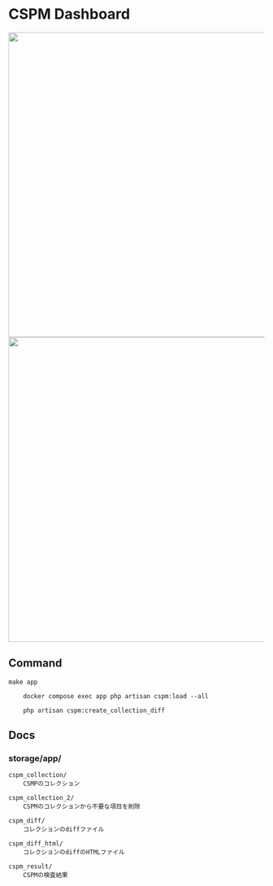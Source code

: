 # CSPM Dashboard

<img src="https://user-images.githubusercontent.com/3177297/225024533-d82498f3-5505-4c27-b89b-f7b8584f44df.png" width="600px">
<img src="https://user-images.githubusercontent.com/3177297/225024552-390ad6eb-3125-45c8-b2ae-88568481cc01.png" width="600px">

## Command

```
make app 

    docker compose exec app php artisan cspm:load --all

    php artisan cspm:create_collection_diff
```

## Docs

### storage/app/

```
cspm_collection/
    CSMPのコレクション

cspm_collection_2/
    CSPMのコレクションから不要な項目を削除

cspm_diff/
    コレクションのdiffファイル

cspm_diff_html/
    コレクションのdiffのHTMLファイル

cspm_result/
    CSPMの検査結果
```

